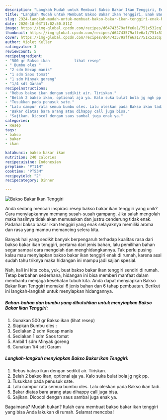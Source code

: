 ```yaml
---
description: "Langkah Mudah untuk Membuat Bakso Bakar Ikan Tenggiri, Enak Banget"
title: "Langkah Mudah untuk Membuat Bakso Bakar Ikan Tenggiri, Enak Banget"
slug: 2924-langkah-mudah-untuk-membuat-bakso-bakar-ikan-tenggiri-enak-banget
date: 2020-10-03T11:02:50.811Z
image: https://img-global.cpcdn.com/recipes/d64743579affe6a1/751x532cq70/bakso-bakar-ikan-tenggiri-foto-resep-utama.jpg
thumbnail: https://img-global.cpcdn.com/recipes/d64743579affe6a1/751x532cq70/bakso-bakar-ikan-tenggiri-foto-resep-utama.jpg
cover: https://img-global.cpcdn.com/recipes/d64743579affe6a1/751x532cq70/bakso-bakar-ikan-tenggiri-foto-resep-utama.jpg
author: Violet Keller
ratingvalue: 3
reviewcount: 5
recipeingredient:
- "500 gr Bakso ikan           lihat resep"
- " Bumbu oles "
- "2 sdm Kecap manis"
- "1 sdm Saos tomat"
- "1 sdm Minyak goreng"
- "1/4 sdt Garam"
recipeinstructions:
- "Rebus bakso ikan dengan sedikit air. Tiriskan."
- "Belah 2 bakso ikan, optional aja ya. Kalo suka bulat bola jg ngk pp."
- "Tusukkan pada penusuk sate."
- "Lalu campur rata semua bumbu oles. Lalu oleskan pada Bakso ikan tadi."
- "Bakar diatas bara arang atau dihappy call juga bisa."
- "Sajikan. Dicocol dengan saus sambal juga enak ya."
categories:
- Resep
tags:
- bakso
- bakar
- ikan

katakunci: bakso bakar ikan 
nutrition: 240 calories
recipecuisine: Indonesian
preptime: "PT11M"
cooktime: "PT53M"
recipeyield: "2"
recipecategory: Dinner

---
```



![Bakso Bakar Ikan Tenggiri](https://img-global.cpcdn.com/recipes/d64743579affe6a1/751x532cq70/bakso-bakar-ikan-tenggiri-foto-resep-utama.jpg)

Anda sedang mencari inspirasi resep bakso bakar ikan tenggiri yang unik? Cara menyiapkannya memang susah-susah gampang. Jika salah mengolah maka hasilnya tidak akan memuaskan dan justru cenderung tidak enak. Padahal bakso bakar ikan tenggiri yang enak selayaknya memiliki aroma dan rasa yang mampu memancing selera kita.



Banyak hal yang sedikit banyak berpengaruh terhadap kualitas rasa dari bakso bakar ikan tenggiri, pertama dari jenis bahan, lalu pemilihan bahan segar sampai cara mengolah dan menghidangkannya. Tak perlu pusing kalau mau menyiapkan bakso bakar ikan tenggiri enak di rumah, karena asal sudah tahu triknya maka hidangan ini mampu jadi sajian spesial.


Nah, kali ini kita coba, yuk, buat bakso bakar ikan tenggiri sendiri di rumah. Tetap berbahan sederhana, hidangan ini bisa memberi manfaat dalam membantu menjaga kesehatan tubuh kita. Anda dapat menyiapkan Bakso Bakar Ikan Tenggiri memakai 6 jenis bahan dan 6 tahap pembuatan. Berikut ini langkah-langkah untuk menyiapkan hidangannya.

<!--inarticleads1-->

##### Bahan-bahan dan bumbu yang dibutuhkan untuk menyiapkan Bakso Bakar Ikan Tenggiri:

1. Gunakan 500 gr Bakso ikan           (lihat resep)
1. Siapkan  Bumbu oles :
1. Sediakan 2 sdm Kecap manis
1. Sediakan 1 sdm Saos tomat
1. Ambil 1 sdm Minyak goreng
1. Gunakan 1/4 sdt Garam




<!--inarticleads2-->

##### Langkah-langkah menyiapkan Bakso Bakar Ikan Tenggiri:

1. Rebus bakso ikan dengan sedikit air. Tiriskan.
1. Belah 2 bakso ikan, optional aja ya. Kalo suka bulat bola jg ngk pp.
1. Tusukkan pada penusuk sate.
1. Lalu campur rata semua bumbu oles. Lalu oleskan pada Bakso ikan tadi.
1. Bakar diatas bara arang atau dihappy call juga bisa.
1. Sajikan. Dicocol dengan saus sambal juga enak ya.




Bagaimana? Mudah bukan? Itulah cara membuat bakso bakar ikan tenggiri yang bisa Anda lakukan di rumah. Selamat mencoba!
